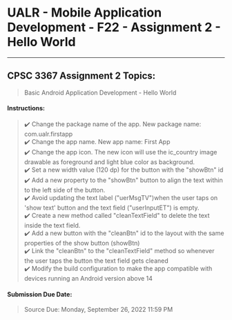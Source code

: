 # UALR - Mobile Application Development - F22 - Assignment 2 - Hello World

---

## CPSC 3367 Assignment 2 Topics:

> Basic Android Application Development - Hello World

#### Instructions:

> :heavy_check_mark: Change the package name of the app. New package name: com.ualr.firstapp<br>
> :heavy_check_mark: Change the app name. New app name: First App<br>
> :heavy_check_mark: Change the app icon. The new icon will use the ic_country image drawable as foreground and light blue color as background.<br>
> :heavy_check_mark: Set a new width value (120 dp) for the button with the "showBtn" id<br>
> :heavy_check_mark: Add a new property to the "showBtn" button to align the text within to the left side of the button.<br>
> :heavy_check_mark: Avoid updating the text label ("uerMsgTV")when the user taps on 'show text' button and the text field ("userInputET") is empty.<br>
> :heavy_check_mark: Create a new method called "cleanTextField" to delete the text inside the text field.<br>
> :heavy_check_mark: Add a new button with the "cleanBtn" id to the layout with the same properties of the show button (showBtn)<br>
> :heavy_check_mark: Link the "cleanBtn" to the "cleanTextField" method so whenever the user taps the button the text field gets cleaned<br>
> :heavy_check_mark: Modify the build configuration to make the app compatible with devices running an Android version above 14<br>

#### Submission Due Date:

>  Source Due: Monday, September 26, 2022 11:59 PM
